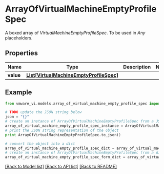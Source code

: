 # ArrayOfVirtualMachineEmptyProfileSpec

A boxed array of *VirtualMachineEmptyProfileSpec*. To be used in *Any* placeholders. 

## Properties
Name | Type | Description | Notes
------------ | ------------- | ------------- | -------------
**value** | [**List[VirtualMachineEmptyProfileSpec]**](VirtualMachineEmptyProfileSpec.md) |  | 

## Example

```python
from vmware_vi.models.array_of_virtual_machine_empty_profile_spec import ArrayOfVirtualMachineEmptyProfileSpec

# TODO update the JSON string below
json = "{}"
# create an instance of ArrayOfVirtualMachineEmptyProfileSpec from a JSON string
array_of_virtual_machine_empty_profile_spec_instance = ArrayOfVirtualMachineEmptyProfileSpec.from_json(json)
# print the JSON string representation of the object
print ArrayOfVirtualMachineEmptyProfileSpec.to_json()

# convert the object into a dict
array_of_virtual_machine_empty_profile_spec_dict = array_of_virtual_machine_empty_profile_spec_instance.to_dict()
# create an instance of ArrayOfVirtualMachineEmptyProfileSpec from a dict
array_of_virtual_machine_empty_profile_spec_form_dict = array_of_virtual_machine_empty_profile_spec.from_dict(array_of_virtual_machine_empty_profile_spec_dict)
```
[[Back to Model list]](../README.md#documentation-for-models) [[Back to API list]](../README.md#documentation-for-api-endpoints) [[Back to README]](../README.md)


